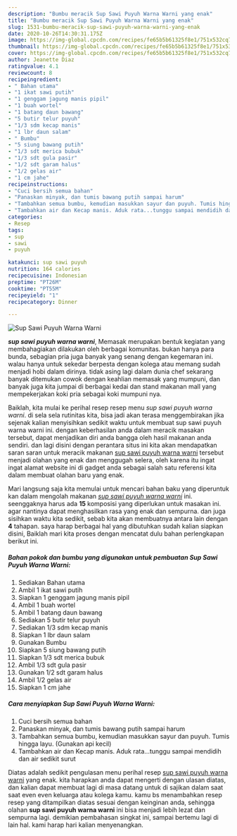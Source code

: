 ```yaml
---
description: "Bumbu meracik Sup Sawi Puyuh Warna Warni yang enak"
title: "Bumbu meracik Sup Sawi Puyuh Warna Warni yang enak"
slug: 1531-bumbu-meracik-sup-sawi-puyuh-warna-warni-yang-enak
date: 2020-10-26T14:30:31.175Z
image: https://img-global.cpcdn.com/recipes/fe65b5b61325f8e1/751x532cq70/sup-sawi-puyuh-warna-warni-foto-resep-utama.jpg
thumbnail: https://img-global.cpcdn.com/recipes/fe65b5b61325f8e1/751x532cq70/sup-sawi-puyuh-warna-warni-foto-resep-utama.jpg
cover: https://img-global.cpcdn.com/recipes/fe65b5b61325f8e1/751x532cq70/sup-sawi-puyuh-warna-warni-foto-resep-utama.jpg
author: Jeanette Diaz
ratingvalue: 4.1
reviewcount: 8
recipeingredient:
- " Bahan utama"
- "1 ikat sawi putih"
- "1 genggam jagung manis pipil"
- "1 buah wortel"
- "1 batang daun bawang"
- "5 butir telur puyuh"
- "1/3 sdm kecap manis"
- "1 lbr daun salam"
- " Bumbu"
- "5 siung bawang putih"
- "1/3 sdt merica bubuk"
- "1/3 sdt gula pasir"
- "1/2 sdt garam halus"
- "1/2 gelas air"
- "1 cm jahe"
recipeinstructions:
- "Cuci bersih semua bahan"
- "Panaskan minyak, dan tumis bawang putih sampai harum"
- "Tambahkan semua bumbu, kemudian masukkan sayur dan puyuh. Tumis hingga layu. (Gunakan api kecil)"
- "Tambahkan air dan Kecap manis. Aduk rata...tunggu sampai mendidih dan air sedikit surut"
categories:
- Resep
tags:
- sup
- sawi
- puyuh

katakunci: sup sawi puyuh 
nutrition: 164 calories
recipecuisine: Indonesian
preptime: "PT26M"
cooktime: "PT55M"
recipeyield: "1"
recipecategory: Dinner

---
```



![Sup Sawi Puyuh Warna Warni](https://img-global.cpcdn.com/recipes/fe65b5b61325f8e1/751x532cq70/sup-sawi-puyuh-warna-warni-foto-resep-utama.jpg)

<b><i>sup sawi puyuh warna warni</i></b>, Memasak merupakan bentuk kegiatan yang membahagiakan dilakukan oleh berbagai komunitas. bukan hanya para bunda, sebagian pria juga banyak yang senang dengan kegemaran ini. walau hanya untuk sekedar berpesta dengan kolega atau memang sudah menjadi hobi dalam dirinya. tidak asing lagi dalam dunia chef sekarang banyak ditemukan cowok dengan keahlian memasak yang mumpuni, dan banyak juga kita jumpai di berbagai kedai dan stand makanan mall yang mempekerjakan koki pria sebagai koki mumpuni nya.



Baiklah, kita mulai ke perihal resep resep menu <i>sup sawi puyuh warna warni</i>. di sela sela rutinitas kita, bisa jadi akan terasa menggembirakan jika sejenak kalian menyisihkan sedikit waktu untuk membuat sup sawi puyuh warna warni ini. dengan keberhasilan anda dalam meracik masakan tersebut, dapat menjadikan diri anda bangga oleh hasil makanan anda sendiri. dan lagi disini dengan perantara situs ini kita akan mendapatkan saran saran untuk meracik makanan <u>sup sawi puyuh warna warni</u> tersebut menjadi olahan yang enak dan menggugah selera, oleh karena itu ingat ingat alamat website ini di gadget anda sebagai salah satu referensi kita dalam membuat olahan baru yang enak.


Mari langsung saja kita memulai untuk mencari bahan baku yang diperuntuk kan dalam mengolah makanan <u><i>sup sawi puyuh warna warni</i></u> ini. seenggaknya harus ada <b>15</b> komposisi yang diperlukan untuk masakan ini. agar nantinya dapat menghasilkan rasa yang enak dan sempurna. dan juga sisihkan waktu kita sedikit, sebab kita akan membuatnya antara lain dengan <b>4</b> tahapan. saya harap berbagai hal yang dibutuhkan sudah kalian siapkan disini, Baiklah mari kita proses dengan mencatat dulu bahan perlengkapan berikut ini.

<!--inarticleads1-->

##### Bahan pokok dan bumbu yang digunakan untuk pembuatan Sup Sawi Puyuh Warna Warni:

1. Sediakan  Bahan utama
1. Ambil 1 ikat sawi putih
1. Siapkan 1 genggam jagung manis pipil
1. Ambil 1 buah wortel
1. Ambil 1 batang daun bawang
1. Sediakan 5 butir telur puyuh
1. Sediakan 1/3 sdm kecap manis
1. Siapkan 1 lbr daun salam
1. Gunakan  Bumbu
1. Siapkan 5 siung bawang putih
1. Siapkan 1/3 sdt merica bubuk
1. Ambil 1/3 sdt gula pasir
1. Gunakan 1/2 sdt garam halus
1. Ambil 1/2 gelas air
1. Siapkan 1 cm jahe




<!--inarticleads2-->

##### Cara menyiapkan Sup Sawi Puyuh Warna Warni:

1. Cuci bersih semua bahan
1. Panaskan minyak, dan tumis bawang putih sampai harum
1. Tambahkan semua bumbu, kemudian masukkan sayur dan puyuh. Tumis hingga layu. (Gunakan api kecil)
1. Tambahkan air dan Kecap manis. Aduk rata...tunggu sampai mendidih dan air sedikit surut




Diatas adalah sedikit pengulasan menu perihal resep <u>sup sawi puyuh warna warni</u> yang enak. kita harapkan anda dapat mengerti dengan ulasan diatas, dan kalian dapat membuat lagi di masa datang untuk di sajikan dalam saat saat even even keluarga atau kolega kamu. kamu bs menambahkan resep resep yang ditampilkan diatas sesuai dengan keinginan anda, sehingga olahan <b>sup sawi puyuh warna warni</b> ini bisa menjadi lebih lezat dan sempurna lagi. demikian pembahasan singkat ini, sampai bertemu lagi di lain hal. kami harap hari kalian menyenangkan.
